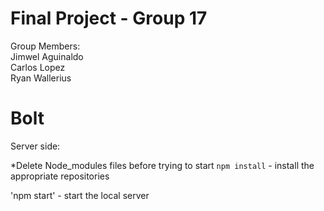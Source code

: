 # Final Project - Group 17
Group Members:
<br> Jimwel Aguinaldo
<br> Carlos Lopez 
<br> Ryan Wallerius 
 
 # Bolt
Server side:

*Delete Node_modules files before trying to start
`npm install` - install the appropriate repositories

'npm start' - start the local server
